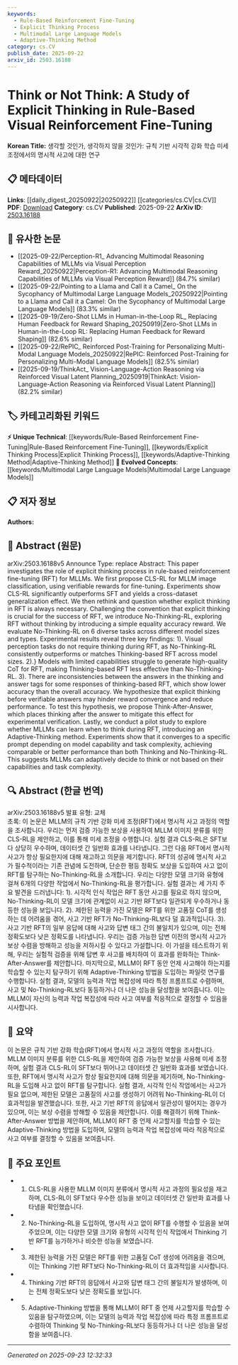 ```yaml
---
keywords:
  - Rule-Based Reinforcement Fine-Tuning
  - Explicit Thinking Process
  - Multimodal Large Language Models
  - Adaptive-Thinking Method
category: cs.CV
publish_date: 2025-09-22
arxiv_id: 2503.16188
---
```


<!-- KEYWORD_LINKING_METADATA:
{
  "processed_timestamp": "2025-09-23T12:32:33.069511",
  "vocabulary_version": "1.0",
  "selected_keywords": [
    "Rule-Based Reinforcement Fine-Tuning",
    "Explicit Thinking Process",
    "Multimodal Large Language Models",
    "Adaptive-Thinking Method"
  ],
  "rejected_keywords": [],
  "similarity_scores": {
    "Rule-Based Reinforcement Fine-Tuning": 0.78,
    "Explicit Thinking Process": 0.77,
    "Multimodal Large Language Models": 0.8,
    "Adaptive-Thinking Method": 0.79
  },
  "extraction_method": "AI_prompt_based",
  "budget_applied": true,
  "candidates_json": {
    "candidates": [
      {
        "surface": "rule-based reinforcement fine-tuning",
        "canonical": "Rule-Based Reinforcement Fine-Tuning",
        "aliases": [
          "RFT"
        ],
        "category": "unique_technical",
        "rationale": "This concept is central to the paper's exploration of explicit thinking in reinforcement learning, offering a unique perspective on model training.",
        "novelty_score": 0.75,
        "connectivity_score": 0.68,
        "specificity_score": 0.82,
        "link_intent_score": 0.78
      },
      {
        "surface": "explicit thinking process",
        "canonical": "Explicit Thinking Process",
        "aliases": [
          "Explicit Thinking"
        ],
        "category": "unique_technical",
        "rationale": "The paper challenges the necessity of explicit thinking in reinforcement learning, making it a key concept for understanding the study's findings.",
        "novelty_score": 0.7,
        "connectivity_score": 0.65,
        "specificity_score": 0.8,
        "link_intent_score": 0.77
      },
      {
        "surface": "Multimodal Large Language Models",
        "canonical": "Multimodal Large Language Models",
        "aliases": [
          "MLLMs"
        ],
        "category": "evolved_concepts",
        "rationale": "The study focuses on MLLMs, which are a significant evolution in AI, linking to broader discussions on multimodal learning.",
        "novelty_score": 0.65,
        "connectivity_score": 0.83,
        "specificity_score": 0.78,
        "link_intent_score": 0.8
      },
      {
        "surface": "Adaptive-Thinking method",
        "canonical": "Adaptive-Thinking Method",
        "aliases": [
          "Adaptive Thinking"
        ],
        "category": "unique_technical",
        "rationale": "This method represents an innovative approach to dynamically deciding when models should engage in explicit thinking.",
        "novelty_score": 0.72,
        "connectivity_score": 0.7,
        "specificity_score": 0.85,
        "link_intent_score": 0.79
      }
    ],
    "ban_list_suggestions": [
      "CLS-RL",
      "No-Thinking-RL",
      "Think-After-Answer"
    ]
  },
  "decisions": [
    {
      "candidate_surface": "rule-based reinforcement fine-tuning",
      "resolved_canonical": "Rule-Based Reinforcement Fine-Tuning",
      "decision": "linked",
      "scores": {
        "novelty": 0.75,
        "connectivity": 0.68,
        "specificity": 0.82,
        "link_intent": 0.78
      }
    },
    {
      "candidate_surface": "explicit thinking process",
      "resolved_canonical": "Explicit Thinking Process",
      "decision": "linked",
      "scores": {
        "novelty": 0.7,
        "connectivity": 0.65,
        "specificity": 0.8,
        "link_intent": 0.77
      }
    },
    {
      "candidate_surface": "Multimodal Large Language Models",
      "resolved_canonical": "Multimodal Large Language Models",
      "decision": "linked",
      "scores": {
        "novelty": 0.65,
        "connectivity": 0.83,
        "specificity": 0.78,
        "link_intent": 0.8
      }
    },
    {
      "candidate_surface": "Adaptive-Thinking method",
      "resolved_canonical": "Adaptive-Thinking Method",
      "decision": "linked",
      "scores": {
        "novelty": 0.72,
        "connectivity": 0.7,
        "specificity": 0.85,
        "link_intent": 0.79
      }
    }
  ]
}
-->

# Think or Not Think: A Study of Explicit Thinking in Rule-Based Visual Reinforcement Fine-Tuning

**Korean Title:** 생각할 것인가, 생각하지 않을 것인가: 규칙 기반 시각적 강화 학습 미세 조정에서의 명시적 사고에 대한 연구

## 📋 메타데이터

**Links**: [[daily_digest_20250922|20250922]] [[categories/cs.CV|cs.CV]]
**PDF**: [Download](https://arxiv.org/pdf/2503.16188.pdf)
**Category**: cs.CV
**Published**: 2025-09-22
**ArXiv ID**: [2503.16188](https://arxiv.org/abs/2503.16188)

## 🔗 유사한 논문
- [[2025-09-22/Perception-R1_ Advancing Multimodal Reasoning Capabilities of MLLMs via Visual Perception Reward_20250922|Perception-R1: Advancing Multimodal Reasoning Capabilities of MLLMs via Visual Perception Reward]] (84.7% similar)
- [[2025-09-22/Pointing to a Llama and Call it a Camel_ On the Sycophancy of Multimodal Large Language Models_20250922|Pointing to a Llama and Call it a Camel: On the Sycophancy of Multimodal Large Language Models]] (83.3% similar)
- [[2025-09-19/Zero-Shot LLMs in Human-in-the-Loop RL_ Replacing Human Feedback for Reward Shaping_20250919|Zero-Shot LLMs in Human-in-the-Loop RL: Replacing Human Feedback for Reward Shaping]] (82.6% similar)
- [[2025-09-22/RePIC_ Reinforced Post-Training for Personalizing Multi-Modal Language Models_20250922|RePIC: Reinforced Post-Training for Personalizing Multi-Modal Language Models]] (82.5% similar)
- [[2025-09-19/ThinkAct_ Vision-Language-Action Reasoning via Reinforced Visual Latent Planning_20250919|ThinkAct: Vision-Language-Action Reasoning via Reinforced Visual Latent Planning]] (82.2% similar)

## 🏷️ 카테고리화된 키워드
**⚡ Unique Technical**: [[keywords/Rule-Based Reinforcement Fine-Tuning|Rule-Based Reinforcement Fine-Tuning]], [[keywords/Explicit Thinking Process|Explicit Thinking Process]], [[keywords/Adaptive-Thinking Method|Adaptive-Thinking Method]]
**🚀 Evolved Concepts**: [[keywords/Multimodal Large Language Models|Multimodal Large Language Models]]

## 📋 저자 정보

**Authors:** 

## 📄 Abstract (원문)

arXiv:2503.16188v5 Announce Type: replace 
Abstract: This paper investigates the role of explicit thinking process in rule-based reinforcement fine-tuning (RFT) for MLLMs. We first propose CLS-RL for MLLM image classification, using verifiable rewards for fine-tuning. Experiments show CLS-RL significantly outperforms SFT and yields a cross-dataset generalization effect. We then rethink and question whether explicit thinking in RFT is always necessary. Challenging the convention that explicit thinking is crucial for the success of RFT, we introduce No-Thinking-RL, exploring RFT without thinking by introducing a simple equality accuracy reward. We evaluate No-Thinking-RL on 6 diverse tasks across different model sizes and types. Experimental results reveal three key findings: 1). Visual perception tasks do not require thinking during RFT, as No-Thinking-RL consistently outperforms or matches Thinking-based RFT across model sizes. 2).} Models with limited capabilities struggle to generate high-quality CoT for RFT, making Thinking-based RFT less effective than No-Thinking-RL. 3). There are inconsistencies between the answers in the thinking and answer tags for some responses of thinking-based RFT, which show lower accuracy than the overall accuracy. We hypothesize that explicit thinking before verifiable answers may hinder reward convergence and reduce performance. To test this hypothesis, we propose Think-After-Answer, which places thinking after the answer to mitigate this effect for experimental verification. Lastly, we conduct a pilot study to explore whether MLLMs can learn when to think during RFT, introducing an Adaptive-Thinking method. Experiments show that it converges to a specific prompt depending on model capability and task complexity, achieving comparable or better performance than both Thinking and No-Thinking-RL. This suggests MLLMs can adaptively decide to think or not based on their capabilities and task complexity.

## 🔍 Abstract (한글 번역)

arXiv:2503.16188v5 발표 유형: 교체  
초록: 이 논문은 MLLM의 규칙 기반 강화 미세 조정(RFT)에서 명시적 사고 과정의 역할을 조사합니다. 우리는 먼저 검증 가능한 보상을 사용하여 MLLM 이미지 분류를 위한 CLS-RL을 제안하고, 이를 통해 미세 조정을 수행합니다. 실험 결과 CLS-RL은 SFT보다 상당히 우수하며, 데이터셋 간 일반화 효과를 나타냅니다. 그런 다음 RFT에서 명시적 사고가 항상 필요한지에 대해 재고하고 의문을 제기합니다. RFT의 성공에 명시적 사고가 필수적이라는 기존 관념에 도전하며, 단순한 평등 정확도 보상을 도입하여 사고 없이 RFT를 탐구하는 No-Thinking-RL을 소개합니다. 우리는 다양한 모델 크기와 유형에 걸쳐 6개의 다양한 작업에서 No-Thinking-RL을 평가합니다. 실험 결과는 세 가지 주요 발견을 드러냅니다: 1). 시각적 인식 작업은 RFT 동안 사고를 필요로 하지 않으며, No-Thinking-RL이 모델 크기에 관계없이 사고 기반 RFT보다 일관되게 우수하거나 동등한 성능을 보입니다. 2). 제한된 능력을 가진 모델은 RFT를 위한 고품질 CoT를 생성하는 데 어려움을 겪어, 사고 기반 RFT가 No-Thinking-RL보다 덜 효과적입니다. 3). 사고 기반 RFT의 일부 응답에 대해 사고와 답변 태그 간의 불일치가 있으며, 이는 전체 정확도보다 낮은 정확도를 나타냅니다. 우리는 검증 가능한 답변 이전의 명시적 사고가 보상 수렴을 방해하고 성능을 저하시킬 수 있다고 가설합니다. 이 가설을 테스트하기 위해, 우리는 실험적 검증을 위해 답변 후 사고를 배치하여 이 효과를 완화하는 Think-After-Answer를 제안합니다. 마지막으로, MLLM이 RFT 동안 언제 사고해야 하는지를 학습할 수 있는지 탐구하기 위해 Adaptive-Thinking 방법을 도입하는 파일럿 연구를 수행합니다. 실험 결과, 모델의 능력과 작업 복잡성에 따라 특정 프롬프트로 수렴하며, 사고 및 No-Thinking-RL보다 동등하거나 더 나은 성능을 달성함을 보여줍니다. 이는 MLLM이 자신의 능력과 작업 복잡성에 따라 사고 여부를 적응적으로 결정할 수 있음을 시사합니다.

## 📝 요약

이 논문은 규칙 기반 강화 학습(RFT)에서 명시적 사고 과정의 역할을 조사합니다. MLLM 이미지 분류를 위한 CLS-RL을 제안하여 검증 가능한 보상을 사용해 미세 조정하며, 실험 결과 CLS-RL이 SFT보다 뛰어나고 데이터셋 간 일반화 효과를 보였습니다. 또한, RFT에서 명시적 사고가 항상 필요한지에 대해 의문을 제기하며, No-Thinking-RL을 도입해 사고 없이 RFT를 탐구합니다. 실험 결과, 시각적 인식 작업에서는 사고가 필요 없으며, 제한된 모델은 고품질의 사고를 생성하기 어려워 No-Thinking-RL이 더 효과적임을 발견했습니다. 또한, 사고 기반 RFT의 응답에서 일관성이 떨어지는 경우가 있으며, 이는 보상 수렴을 방해할 수 있음을 제안합니다. 이를 해결하기 위해 Think-After-Answer 방법을 제안하며, MLLM이 RFT 중 언제 사고할지를 학습할 수 있는 Adaptive-Thinking 방법을 도입하여, 모델의 능력과 작업 복잡성에 따라 적응적으로 사고 여부를 결정할 수 있음을 보여줍니다.

## 🎯 주요 포인트

- 1. CLS-RL을 사용한 MLLM 이미지 분류에서 명시적 사고 과정의 필요성을 재고하며, CLS-RL이 SFT보다 우수한 성능을 보이고 데이터셋 간 일반화 효과를 나타냄을 확인했습니다.
- 2. No-Thinking-RL을 도입하여, 명시적 사고 없이 RFT를 수행할 수 있음을 보여주었으며, 이는 다양한 모델 크기와 유형의 시각적 인식 작업에서 Thinking 기반 RFT를 능가하거나 비슷한 성능을 보였습니다.
- 3. 제한된 능력을 가진 모델은 RFT를 위한 고품질 CoT 생성에 어려움을 겪으며, 이는 Thinking 기반 RFT보다 No-Thinking-RL이 더 효과적임을 시사합니다.
- 4. Thinking 기반 RFT의 응답에서 사고와 답변 태그 간의 불일치가 발생하며, 이는 전체 정확도보다 낮은 정확도를 보입니다.
- 5. Adaptive-Thinking 방법을 통해 MLLM이 RFT 중 언제 사고할지를 학습할 수 있음을 탐구하였으며, 이는 모델의 능력과 작업 복잡성에 따라 특정 프롬프트로 수렴하여 Thinking 및 No-Thinking-RL보다 동등하거나 더 나은 성능을 달성함을 보여줍니다.


---

*Generated on 2025-09-23 12:32:33*